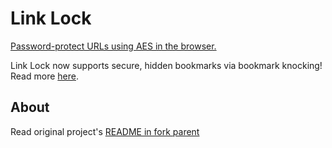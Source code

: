 # Link Lock

[Password-protect URLs using AES in the
browser.](https://franco.giordano.ar/link-lock)

Link Lock now supports secure, hidden bookmarks via bookmark knocking! Read
more [here](https://franco.giordano.ar/projects/hidden-bookmarks).



## About

Read original project's [README in fork parent](https://github.com/jstrieb/link-lock)